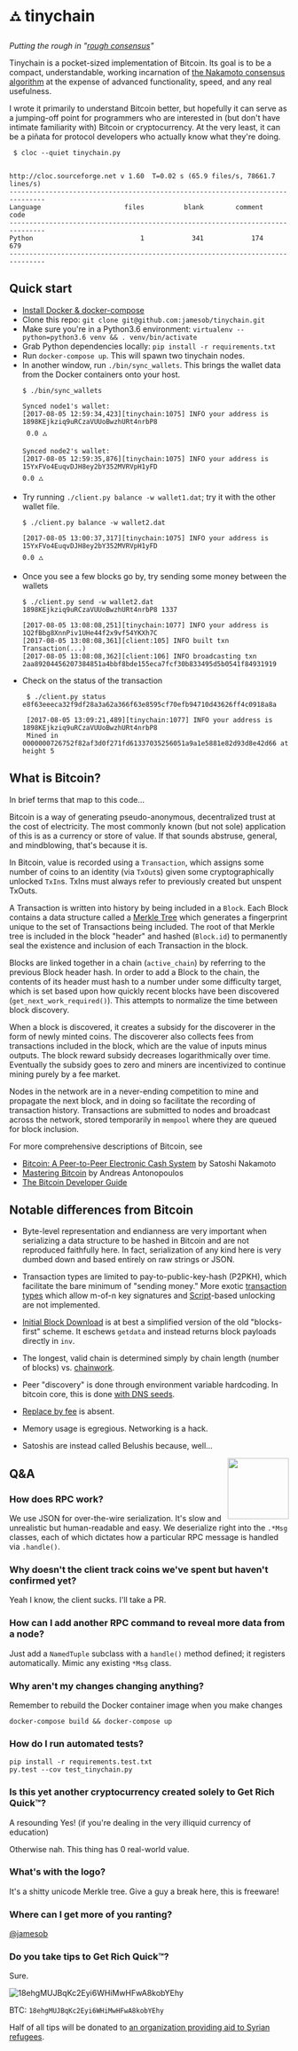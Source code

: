 # ⛼  tinychain

*Putting the rough in "[rough consensus](https://tools.ietf.org/html/rfc7282#section-1)"*


Tinychain is a pocket-sized implementation of Bitcoin. Its goal is to
be a compact, understandable, working incarnation of 
[the Nakamoto consensus algorithm](https://bitcoin.org/bitcoin.pdf) at the
expense of advanced functionality, speed, and any real usefulness.

I wrote it primarily to understand Bitcoin better, but hopefully it can serve as
a jumping-off point for programmers who are interested in (but don't have
intimate familiarity with) Bitcoin or cryptocurrency. At the very least, it can
be a piñata for protocol developers who actually know what they're doing.

```
 $ cloc --quiet tinychain.py


http://cloc.sourceforge.net v 1.60  T=0.02 s (65.9 files/s, 78661.7 lines/s)
-------------------------------------------------------------------------------
Language                     files          blank        comment           code
-------------------------------------------------------------------------------
Python                           1            341            174            679
-------------------------------------------------------------------------------
```

## Quick start

- [Install Docker & docker-compose](https://www.docker.com/community-edition#/download)
- Clone this repo: `git clone git@github.com:jamesob/tinychain.git`
- Make sure you're in a Python3.6 environment: `virtualenv --python=python3.6 venv && . venv/bin/activate`
- Grab Python dependencies locally: `pip install -r requirements.txt`
- Run `docker-compose up`. This will spawn two tinychain nodes.
- In another window, run `./bin/sync_wallets`. This brings the wallet data
  from the Docker containers onto your host.
    ```
    $ ./bin/sync_wallets

    Synced node1's wallet:
    [2017-08-05 12:59:34,423][tinychain:1075] INFO your address is 1898KEjkziq9uRCzaVUUoBwzhURt4nrbP8
     0.0 ⛼

    Synced node2's wallet:
    [2017-08-05 12:59:35,876][tinychain:1075] INFO your address is 15YxFVo4EuqvDJH8ey2bY352MVRVpH1yFD
    0.0 ⛼
    ```
- Try running `./client.py balance -w wallet1.dat`; try it with the other
  wallet file.
    ```
    $ ./client.py balance -w wallet2.dat

    [2017-08-05 13:00:37,317][tinychain:1075] INFO your address is 15YxFVo4EuqvDJH8ey2bY352MVRVpH1yFD
    0.0 ⛼
    ```
- Once you see a few blocks go by, try sending some money between the wallets
    ```
    $ ./client.py send -w wallet2.dat 1898KEjkziq9uRCzaVUUoBwzhURt4nrbP8 1337
    
    [2017-08-05 13:08:08,251][tinychain:1077] INFO your address is 1Q2fBbg8XnnPiv1UHe44f2x9vf54YKXh7C
    [2017-08-05 13:08:08,361][client:105] INFO built txn Transaction(...)
    [2017-08-05 13:08:08,362][client:106] INFO broadcasting txn 2aa89204456207384851a4bbf8bde155eca7fcf30b833495d5b0541f84931919
    ```
- Check on the status of the transaction
    ```
     $ ./client.py status e8f63eeeca32f9df28a3a62a366f63e8595cf70efb94710d43626ff4c0918a8a

     [2017-08-05 13:09:21,489][tinychain:1077] INFO your address is 1898KEjkziq9uRCzaVUUoBwzhURt4nrbP8
     Mined in 0000000726752f82af3d0f271fd61337035256051a9a1e5881e82d93d8e42d66 at height 5
    ```


## What is Bitcoin?

In brief terms that map to this code...

Bitcoin is a way of generating pseudo-anonymous, decentralized trust at the cost
of electricity. The most commonly known (but not sole) application of this is as
a currency or store of value. If that sounds abstruse, general, and mindblowing,
that's because it is.

In Bitcoin, value is recorded using a `Transaction`, which assigns some
number of coins to an identity (via `TxOut`s) given some cryptographically
unlocked `TxIn`s.  TxIns must always refer to previously created but unspent
TxOuts.

A Transaction is written into history by being included in a `Block`. Each Block
contains a data structure called a [Merkle
Tree](https://en.wikipedia.org/wiki/Merkle_tree) which generates a fingerprint
unique to the set of Transactions being included. The root of that Merkle tree
is included in the block "header" and hashed (`Block.id`) to permanently seal
the existence and inclusion of each Transaction in the block.

Blocks are linked together in a chain (`active_chain`) by referring to the
previous Block header hash. In order to add a Block to the chain, the contents
of its header must hash to a number under some difficulty target, which is set
based upon how quickly recent blocks have been discovered
(`get_next_work_required()`). This attempts to
normalize the time between block discovery.

When a block is discovered, it creates a subsidy for the discoverer in the form
of newly minted coins. The discoverer also collects fees from transactions
included in the block, which are the value of inputs minus outputs. The block
reward subsidy decreases logarithmically over time. Eventually the subsidy 
goes to zero and miners are incentivized to continue mining purely by a fee
market.

Nodes in the network are in a never-ending competition to mine and propagate the
next block, and in doing so facilitate the recording of transaction history.
Transactions are submitted to nodes and broadcast across the network, stored
temporarily in `mempool` where they are queued for block inclusion.

For more comprehensive descriptions of Bitcoin, see

- [Bitcoin: A Peer-to-Peer Electronic Cash System](https://bitcoin.org/bitcoin.pdf) 
  by Satoshi Nakamoto
- [Mastering Bitcoin](https://github.com/bitcoinbook/bitcoinbook/) by Andreas
  Antonopoulos
- [The Bitcoin Developer Guide](https://bitcoin.org/en/developer-guide)
 

  
## Notable differences from Bitcoin
 
- Byte-level representation and endianness are very important when serializing a
  data structure to be hashed in Bitcoin and are not reproduced
  faithfully here. In fact, serialization of any kind here is very dumbed down
  and based entirely on raw strings or JSON.

- Transaction types are limited to pay-to-public-key-hash (P2PKH), which
  facilitate the bare minimum of "sending money." More exotic
  [transaction
  types](https://bitcoin.org/en/developer-guide#standard-transactions) which 
  allow m-of-n key signatures and
  [Script](https://en.bitcoin.it/wiki/Script)-based unlocking are not
  implemented.

- [Initial Block Download](https://bitcoin.org/en/developer-guide#initial-block-download) 
  is at best a simplified version of the old "blocks-first" scheme. It eschews 
  `getdata` and instead returns block payloads directly in `inv`.

- The longest, valid chain is determined simply by chain length (number of
  blocks) vs. [chainwork](https://bitcoin.stackexchange.com/questions/26869/what-is-chainwork).

- Peer "discovery" is done through environment variable hardcoding. In
  bitcoin core, this is done [with DNS seeds](https://en.bitcoin.it/wiki/Transaction_replacement).

- [Replace by fee](https://en.bitcoin.it/wiki/Transaction_replacement) is absent.

- Memory usage is egregious. Networking is a hack.

- Satoshis are instead called Belushis because, well...

<img align="right" width=110 src="http://static.rogerebert.com/uploads/blog_post/primary_image/interviews/why-john-belushi-died/primary_EB19840307PEOPLE70926001AR.jpg">

 

## Q&A

### How does RPC work?

We use JSON for over-the-wire serialization. It's slow and unrealistic but
human-readable and easy. We deserialize right into the `.*Msg` classes, 
each of which dictates how a particular RPC message is handled via 
`.handle()`.

### Why doesn't the client track coins we've spent but haven't confirmed yet?

Yeah I know, the client sucks. I'll take a PR.

### How can I add another RPC command to reveal more data from a node?

Just add a `NamedTuple` subclass with a `handle()` method defined; it registers
automatically. Mimic any existing `*Msg` class.

 
### Why aren't my changes changing anything?

Remember to rebuild the Docker container image when you make changes
```
docker-compose build && docker-compose up
```

### How do I run automated tests?

```
pip install -r requirements.test.txt
py.test --cov test_tinychain.py
```


### Is this yet another cryptocurrency created solely to Get Rich Quick™?

A resounding Yes! (if you're dealing in the very illiquid currency of 
education)

Otherwise nah. This thing has 0 real-world value.


### What's with the logo?

It's a shitty unicode Merkle tree. Give a guy a break here, this is freeware!

### Where can I get more of you ranting?

[@jamesob](https://twitter.com/jamesob)

### Do you take tips to Get Rich Quick™?

Sure.

![18ehgMUJBqKc2Eyi6WHiMwHFwA8kobYEhy](http://i.imgur.com/KAfUPA6.png)

BTC: `18ehgMUJBqKc2Eyi6WHiMwHFwA8kobYEhy`

Half of all tips will be donated to [an organization providing aid to Syrian refugees](http://www.moas.eu/).

